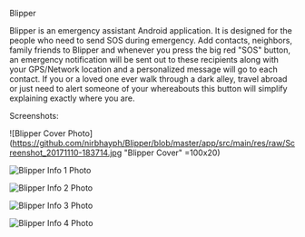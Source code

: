 Blipper

Blipper is an emergency assistant Android application. It is designed for the people who need to send SOS during emergency. Add contacts, neighbors, family friends to Blipper and whenever you press the big red "SOS" button, an emergency notification will be sent out to these recipients along with your GPS/Network location and a personalized message will go to each contact. If you or a loved one ever walk through a dark alley, travel abroad or just need to alert someone of your whereabouts this button will simplify explaining exactly where you are. 

Screenshots: 

![Blipper Cover Photo](https://github.com/nirbhayph/Blipper/blob/master/app/src/main/res/raw/Screenshot_20171110-183714.jpg "Blipper Cover"  =100x20)

![Blipper Info 1  Photo](https://github.com/nirbhayph/Blipper/blob/master/app/src/main/res/raw/Screenshot_20171110-183722.jpg "Blipper Info")

![Blipper Info 2 Photo](https://github.com/nirbhayph/Blipper/blob/master/app/src/main/res/raw/Screenshot_20171110-183726.jpg "Blipper Info")

![Blipper Info 3 Photo](https://github.com/nirbhayph/Blipper/blob/master/app/src/main/res/raw/Screenshot_20171110-183728.jpg "Blipper Info")

![Blipper Info 4 Photo](https://github.com/nirbhayph/Blipper/blob/master/app/src/main/res/raw/Screenshot_20171110-183731.jpg "Blipper Info")



